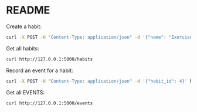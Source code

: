 # README

Create a habit:

```bash
curl -X POST -H "Content-Type: application/json" -d '{"name": "Exercise"}' http://127.0.0.1:5000/habits
```

Get all habits:

```bash
curl http://127.0.0.1:5000/habits
```

Record an event for a habit:

```bash
curl -X POST -H "Content-Type: application/json" -d '{"habit_id": 4}' http://127.0.0.1:5000/events
```

Get all EVENTS:

```bash
curl http://127.0.0.1:5000/events
```
